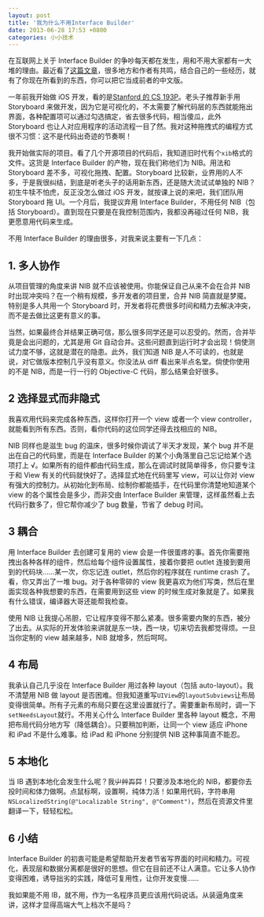 ```yaml
---
layout: post
title: '我为什么不用Interface Builder'
date: 2013-06-28 17:53 +0800
categories: 小小技术
---
```


在互联网上关于 Interface Builder 的争吵每天都在发生，用和不用大家都有一大堆的理由。最近看了[这篇文章](http://sam.roon.io/why-i-dont-use-interface-builder)，很多地方和作者有共鸣，结合自己的一些经历，就有了你现在所看到的东西，你可以把它当成前者的中文版。

一年前我开始做 iOS 开发，看的是[Stanford 的 CS 193P](http://www.stanford.edu/class/cs193p/cgi-bin/drupal/)。老头子推荐新手用 Storyboard 来做开发，因为它是可视化的，不太需要了解代码层的东西就能拖出界面，各种配置项可以通过勾选搞定，省去很多代码，相当傻瓜，此外 Storyboard 也让人对应用程序的活动流程一目了然。我对这种拖拽式的编程方式很不习惯：这不是代码出奇迹的节奏啊！

我开始做实际的项目。看了几个开源项目的代码后，我知道旧时代有个`xib`格式的文件。这货是 Interface Builder 的产物，现在我们称他们为 NIB。用法和 Storyboard 差不多，可视化拖拽、配置。Storyboard 比较新，业界用的人不多，于是我很纠结，到底是听老头子的话用新东西，还是随大流试试单独的 NIB？初生牛犊不怕虎，反正没怎么做过 iOS 开发，就按课上说的来吧，我们团队用 Storyboard 拖 UI。一个月后，我提议弃用 Interface Builder，不用任何 NIB（包括 Storyboard）。直到现在只要是在我控制范围内，我都没再碰过任何 NIB，我更愿意用代码来生成。

不用 Interface Builder 的理由很多，对我来说主要有一下几点：

## 1. 多人协作

从项目管理的角度来讲 NIB 就不应该被使用。你能保证自己从来不会在合并 NIB 时出现冲突吗？在一个稍有规模，多开发者的项目里，合并 NIB 简直就是梦魇。特别是多人共用一个 Storyboard 时，开发者将花费很多时间和精力去解决冲突，而不是去做比这更有意义的事。

当然，如果最终合并结果正确可信，那么很多同学还是可以忍受的。然而，合并毕竟是会出问题的，尤其是用 Git 自动合并。这些问题直到运行时才会出现！倘使测试力度不够，这就是潜在的隐患。此外，我们知道 NIB 是人不可读的，也就是说，对它做版本控制几乎没有意义。你没法从 diff 看出来半点名堂。倘使你使用的不是 NIB，而是一行一行的 Objective-C 代码，那么结果会好很多。

## 2 选择显式而非隐式

我喜欢用代码来完成各种东西，这样你打开一个 view 或者一个 view controller，就能看到所有东西。否则，看你代码的这位同学还得去找相应的 NIB。

NIB 同样也是滋生 bug 的温床，很多时候你调试了半天才发现，某个 bug 并不是出在自己的代码里，而是在 Interface Builder 的某个小角落里自己忘记给某个选项打上 √。如果所有的组件都由代码生成，那么在调试时就简单得多，你只要专注于和 View 有关的代码就快好了。选择显式地在代码里写 view，可以让你对 view 有强大的控制力。从初始化到布局、绘制你都能插手，在代码里你清楚地知道某个 view 的各个属性会是多少，而非交由 Interface Builder 来管理，这样虽然看上去代码行数多了，但它帮你减少了 bug 数量，节省了 debug 时间。

## 3 耦合

用 Interface Builder 去创建可复用的 view 会是一件很蛋疼的事。首先你需要拖拽出各种各样的组件，然后给每个组件设置属性，接着你要把 outlet 连接到要用到的代码块……某一次，你忘记连 outlet，然后你的程序就在 runtime crash 了。看，你又弄出了一堆 bug。对于各种零碎的 view 我更喜欢为他们写类，然后在里面实现各种我想要的东西，在需要用到这些 view 的时候生成对象就是了。如果我有什么错误，编译器大哥还能帮我检查。

使用 NIB 让我提心吊胆，它让程序变得不那么紧凑。很多需要内聚的东西，被分了出去。从实际的开发体验来讲就是东一块，西一块，切来切去我都觉得烦。一旦当你定制的 view 越来越多，NIB 就增多，然后呵呵。

## 4 布局

我承认自己几乎没在 Interface Builder 用过各种 layout（包括 auto-layout）。我不清楚用 NIB 做 layout 是否困难。但我知道重写`UIView`的`layoutSubviews`让布局变得很简单。所有子元素的布局只要在这里设置就行了。需要重新布局时，调一下`setNeedsLayout`就行。不用关心什么 Interface Builder 里各种 layout 概念，不用把布局代码分地方写（降低耦合）。只要稍加判断，让同一个 view 适应 iPhone 和 iPad 不是什么难事。给 iPad 和 iPhone 分别提供 NIB 这种事简直不能忍。

## 5 本地化

当 IB 遇到本地化会发生什么呢？我屮艸芔茻！只要涉及本地化的 NIB，都要你去投时间和体力做啊。点鼠标啊，设置啊，纯体力活！如果用代码，字符串用`NSLocalizedString(@"Localizable String", @"Comment")`，然后在资源文件里翻译一下，轻轻松松。

## 6 小结

Interface Builder 的初衷可能是希望帮助开发者节省写界面的时间和精力。可视化，表现层和数据分离都是很好的思想。但它在目前还不让人满意。它让多人协作变得困难，诱导拙劣的实践，降低可复用性，让你开发变慢……

我如果能不用 IB，就不用，作为一名程序员更应该用代码说话。从装逼角度来讲，这样才显得高端大气上档次不是吗？
